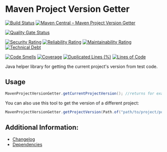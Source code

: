 # Maven Project Version Getter

[![Build Status](https://github.com/exasol/maven-project-version-getter/actions/workflows/ci-build.yml/badge.svg)](https://github.com/exasol/maven-project-version-getter/actions/workflows/ci-build.yml)
[![Maven Central – Maven Project Version Getter](https://img.shields.io/maven-central/v/com.exasol/maven-project-version-getter)](https://search.maven.org/artifact/com.exasol/maven-project-version-getter)

[![Quality Gate Status](https://sonarcloud.io/api/project_badges/measure?project=com.exasol%3Amaven-project-version-getter&metric=alert_status)](https://sonarcloud.io/dashboard?id=com.exasol%3Amaven-project-version-getter)

[![Security Rating](https://sonarcloud.io/api/project_badges/measure?project=com.exasol%3Amaven-project-version-getter&metric=security_rating)](https://sonarcloud.io/dashboard?id=com.exasol%3Amaven-project-version-getter)
[![Reliability Rating](https://sonarcloud.io/api/project_badges/measure?project=com.exasol%3Amaven-project-version-getter&metric=reliability_rating)](https://sonarcloud.io/dashboard?id=com.exasol%3Amaven-project-version-getter)
[![Maintainability Rating](https://sonarcloud.io/api/project_badges/measure?project=com.exasol%3Amaven-project-version-getter&metric=sqale_rating)](https://sonarcloud.io/dashboard?id=com.exasol%3Amaven-project-version-getter)
[![Technical Debt](https://sonarcloud.io/api/project_badges/measure?project=com.exasol%3Amaven-project-version-getter&metric=sqale_index)](https://sonarcloud.io/dashboard?id=com.exasol%3Amaven-project-version-getter)

[![Code Smells](https://sonarcloud.io/api/project_badges/measure?project=com.exasol%3Amaven-project-version-getter&metric=code_smells)](https://sonarcloud.io/dashboard?id=com.exasol%3Amaven-project-version-getter)
[![Coverage](https://sonarcloud.io/api/project_badges/measure?project=com.exasol%3Amaven-project-version-getter&metric=coverage)](https://sonarcloud.io/dashboard?id=com.exasol%3Amaven-project-version-getter)
[![Duplicated Lines (%)](https://sonarcloud.io/api/project_badges/measure?project=com.exasol%3Amaven-project-version-getter&metric=duplicated_lines_density)](https://sonarcloud.io/dashboard?id=com.exasol%3Amaven-project-version-getter)
[![Lines of Code](https://sonarcloud.io/api/project_badges/measure?project=com.exasol%3Amaven-project-version-getter&metric=ncloc)](https://sonarcloud.io/dashboard?id=com.exasol%3Amaven-project-version-getter)

Java helper library for getting the current project's version from test code.

## Usage

```java
MavenProjectVersionGetter.getCurrentProjectVersion(); //returns for example "0.1.0"
```

You can also use this tool to get the version of a different project:

```java
MavenProjectVersionGetter.getProjectVersion(Path.of("path/to/project/pom.xml"));
```

## Additional Information:

* [Changelog](doc/changes/changelog.md)
* [Dependencies](dependencies.md)
